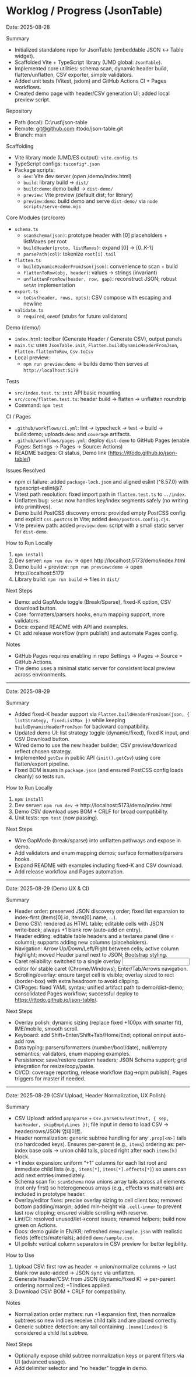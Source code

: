 ﻿# Worklog / Progress (JsonTable)

Date: 2025-08-28

Summary
- Initialized standalone repo for JsonTable (embeddable JSON ↔ Table widget).
- Scaffolded Vite + TypeScript library (UMD global: `JsonTable`).
- Implemented core utilities: schema scan, dynamic header build, flatten/unflatten, CSV exporter, simple validators.
- Added unit tests (Vitest, jsdom) and GitHub Actions CI + Pages workflows.
- Created demo page with header/CSV generation UI; added local preview script.

Repository
- Path (local): D:\\rust\\json-table
- Remote: git@github.com:ittodo/json-table.git
- Branch: main

Scaffolding
- Vite library mode (UMD/ES output): `vite.config.ts`
- TypeScript configs: `tsconfig*.json`
- Package scripts:
  - `dev`: Vite dev server (open /demo/index.html)
  - `build`: library build → `dist/`
  - `build:demo`: demo build → `dist-demo/`
  - `preview`: Vite preview (default dist; for library)
  - `preview:demo`: build demo and serve `dist-demo/` via `node scripts/serve-demo.mjs`

Core Modules (src/core)
- `schema.ts`
  - `scanSchema(json)`: prototype header with [0] placeholders + listMaxes per root
  - `buildHeader(proto, listMaxes)`: expand [0] → [0..K-1]
  - `parsePath(col)`: tokenize `root[i].tail`
- `flatten.ts`
  - `buildDynamicHeaderFromJson(json)`: convenience to scan + build
  - `flattenToRow(obj, header)`: values → strings (invariant)
  - `unflattenFromRow(header, row, gap)`: reconstruct JSON; robust `setAt` implementation
- `export.ts`
  - `toCsv(header, rows, opts)`: CSV compose with escaping and newline
- `validate.ts`
  - `required`, `oneOf` (stubs for future validators)

Demo (demo/)
- `index.html`: toolbar (Generate Header / Generate CSV), output panels
- `main.ts`: uses `JsonTable.init`, `Flatten.buildDynamicHeaderFromJson`, `Flatten.flattenToRow`, `Csv.toCsv`
- Local preview:
  - `npm run preview:demo` → builds demo then serves at `http://localhost:5179`

Tests
- `src/index.test.ts`: `init` API basic mounting
- `src/core/flatten.test.ts`: header build → flatten → unflatten roundtrip
- Command: `npm test`

CI / Pages
- `.github/workflows/ci.yml`: lint → typecheck → test → build → build:demo; uploads `demo` and `coverage` artifacts.
- `.github/workflows/pages.yml`: deploy `dist-demo` to GitHub Pages (enable Pages: Settings → Pages → Source: Actions)
- README badges: CI status, Demo link (https://ittodo.github.io/json-table/)

Issues Resolved
- npm ci failure: added `package-lock.json` and aligned eslint (^8.57.0) with typescript-eslint@7.
- Vitest path resolution: fixed import path in `flatten.test.ts` to `../index`.
- Unflatten bug: `setAt` now handles key/index segments safely (no writing into primitives).
- Demo build PostCSS discovery errors: provided empty PostCSS config and explicit `css.postcss` in Vite; added `demo/postcss.config.cjs`.
- Vite preview path: added `preview:demo` script with a small static server for `dist-demo`.

How to Run Locally
1) `npm install`
2) Dev server: `npm run dev` → open http://localhost:5173/demo/index.html
3) Demo build + preview: `npm run preview:demo` → open http://localhost:5179
4) Library build: `npm run build` → files in `dist/`

Next Steps
- Demo: add GapMode toggle (Break/Sparse), fixed-K option, CSV download button.
- Core: formatters/parsers hooks, enum mapping support, more validators.
- Docs: expand README with API and examples.
- CI: add release workflow (npm publish) and automate Pages config.

Notes
- GitHub Pages requires enabling in repo Settings → Pages → Source = GitHub Actions.
- The demo uses a minimal static server for consistent local preview across environments.

---

Date: 2025-08-29

Summary
- Added fixed-K header support via `Flatten.buildHeaderFromJson(json, { listStrategy, fixedListMax })` while keeping `buildDynamicHeaderFromJson` for backward compatibility.
- Updated demo UI: list strategy toggle (dynamic/fixed), fixed K input, and CSV Download button.
- Wired demo to use the new header builder; CSV preview/download reflect chosen strategy.
- Implemented `getCsv` in public API (`init().getCsv`) using core flatten/export pipeline.
- Fixed BOM issues in `package.json` (and ensured PostCSS config loads cleanly) so tests run.

How to Run Locally
1) `npm install`
2) Dev server: `npm run dev` → http://localhost:5173/demo/index.html
3) Demo CSV download uses BOM + CRLF for broad compatibility.
4) Unit tests: `npm test` (now passing).

Next Steps
- Wire GapMode (break/sparse) into unflatten pathways and expose in demo.
- Add validators and enum mapping demos; surface formatters/parsers hooks.
- Expand README with examples including fixed-K and CSV download.
- Add release workflow and Pages automation.

---

Date: 2025-08-29 (Demo UX & CI)

Summary
- Header order: preserved JSON discovery order; fixed list expansion to index-first (items[0].id, items[0].name, ...).
- Demo CSV: rendered as HTML table; editable cells with JSON write‑back; always +1 blank row (auto-add on entry).
- Header editing: editable table headers and a textarea panel (line = column); supports adding new columns (placeholders).
- Navigation: Arrow Up/Down/Left/Right between cells; active column highlight; moved Header panel next to JSON; Bootstrap styling.
- Caret reliability: switched to a single overlay <input> editor for stable caret (Chrome/Windows); Enter/Tab/Arrows navigation.
- Scrolling/overlay: ensure target cell is visible; overlay sized to rect (border-box) with extra headroom to avoid clipping.
- CI/Pages: fixed YAML syntax; unified artifact path to demo/dist-demo; consolidated Pages workflow; successful deploy to https://ittodo.github.io/json-table/.

Next Steps
- Overlay polish: dynamic sizing (replace fixed +100px with smarter fit), IME/mobile, smooth scroll.
- Keyboard: add Shift+Enter/Shift+Tab/Home/End; optional oninput auto-add row.
- Data typing: parsers/formatters (number/bool/date), null/empty semantics; validators, enum mapping examples.
- Persistence: save/restore custom headers; JSON Schema support; grid integration for resize/copy/paste.
- CI/CD: coverage reporting, release workflow (tag→npm publish), Pages triggers for master if needed.

---

Date: 2025-08-29 (CSV Upload, Header Normalization, UX Polish)

Summary
- CSV Upload: added `papaparse` + `Csv.parseCsvText(text, { sep, hasHeader, skipEmptyLines })`; file input in demo to load CSV → header/rows/JSON 업데이트.
- Header normalization: generic subtree handling for any `.prop[<n>]` tails (no hardcoded keys). Ensures per-parent (e.g., `items`) ordering as: per-index base cols → union child tails, placed right after each `items[k]` block.
- +1 index expansion: uniform “+1” columns for each list root and immediate child lists (e.g., `items[*]`, `items[*].effects[*]`) so users can add next entries immediately.
- Schema scan fix: `scanSchema` now unions array tails across all elements (not only first) so heterogeneous arrays (e.g., effects vs materials) are included in prototype header.
- Overlay/editor fixes: precise overlay sizing to cell client box; removed bottom padding/margin; added min-height via `.cell-inner` to prevent last row clipping; ensured visible scrolling with reserve.
- Lint/CI: resolved unused/let→const issues; renamed helpers; build now green on Actions.
- Docs: demo guide in EN/KR; refreshed `demo/sample.json` with realistic fields (effects/materials); added `demo/sample.csv`.
- UI polish: vertical column separators in CSV preview for better legibility.

How to Use
1) Upload CSV: first row as header → union/normalize columns → last blank row auto-added → JSON sync via unflatten.
2) Generate Header/CSV: from JSON (dynamic/fixed K) → per-parent ordering normalized; +1 indices applied.
3) Download CSV: BOM + CRLF for compatibility.

Notes
- Normalization order matters: run +1 expansion first, then normalize subtrees so new indices receive child tails and are placed correctly.
- Generic subtree detection: any tail containing `.[name][index]` is considered a child list subtree.

Next Steps
- Optionally expose child subtree normalization keys or parent filters via UI (advanced usage).
- Add delimiter selector and "no header" toggle in demo.
